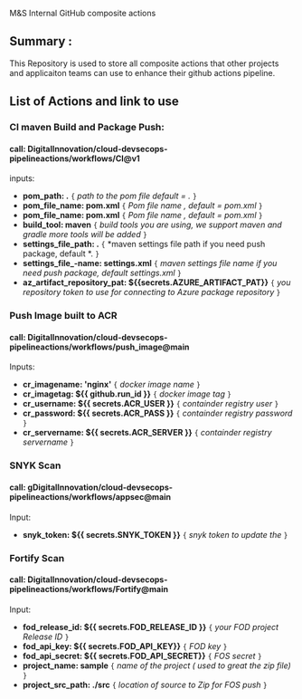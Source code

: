 M&amp;S Internal GitHub composite actions

## Summary :

This Repository is used to store all composite actions that other projects and applicaiton teams can use to enhance their github actions pipeline.

## List of Actions and link to use


### CI maven Build and Package Push:

#### call:  DigitalInnovation/cloud-devsecops-pipelineactions/workflows/CI@v1

inputs:

- **pom\_path: .** 				 `{` *path to the pom file default = .* `}`
- **pom\_file\_name: pom.xml** `{` *Pom file name , default = pom.xml* `}`
- **pom\_file\_name: pom.xml** 	`{` *Pom file name , default = pom.xml* `}`
- **build\_tool: maven** 		`{` *build tools you are using, we support maven and gradle more tools will be added* `}`
- **settings\_file\_path: .** 	`{` *maven settings file path if you need push package, default *. `}`
- **settings\_file\_-name: settings.xml** 	`{` *maven settings file name if you need push package, default settings.xml* `}`
- **az\_artifact\_repository\_pat: ${{secrets.AZURE\_ARTIFACT\_PAT}}** 	`{` *you repository token to use for connecting to Azure package repository* `}`

### Push Image built to ACR

#### call: DigitalInnovation/cloud-devsecops-pipelineactions/workflows/push\_image@main

Inputs:

- **cr\_imagename: 'nginx'**  					`{` *docker image name* `}`
- **cr\_imagetag: ${{ github.run\_id }}** 		`{` *docker image tag* `}`
- **cr\_username: ${{ secrets.ACR\_USER }}** 		`{` *containder registry user* `}`
- **cr\_password: ${{ secrets.ACR\_PASS }}** 		`{` *containder registry password* `}`
- **cr\_servername: ${{ secrets.ACR\_SERVER }}** 	`{` *containder registry servername* `}`

### SNYK Scan

#### call: gDigitalInnovation/cloud-devsecops-pipelineactions/workflows/appsec@main

Input:

- **snyk\_token: ${{ secrets.SNYK\_TOKEN }}** 	`{` *snyk token to update the* `}`

### Fortify Scan

#### call: DigitalInnovation/cloud-devsecops-pipelineactions/workflows/Fortify@main

Input:

- **fod\_release\_id: ${{ secrets.FOD\_RELEASE\_ID }}** 	`{` *your FOD project Release ID* `}`
- **fod\_api\_key: ${{ secrets.FOD\_API\_KEY}}** 			`{` *FOD key* `}`
- **fod\_api\_secret: ${{ secrets.FOD\_API\_SECRET}}** 	`{` *FOS secret* `}`
- **project\_name: sample**  							`{` *name of the project ( used to great the zip file)* `}`
- **project\_src\_path: ./src** 						`{` *location of source to Zip for FOS push* `}`
